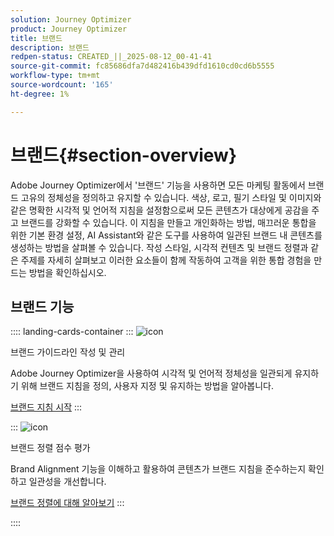 ```yaml
---
solution: Journey Optimizer
product: Journey Optimizer
title: 브랜드
description: 브랜드
redpen-status: CREATED_||_2025-08-12_00-41-41
source-git-commit: fc85686dfa7d482416b439dfd1610cd0cd6b5555
workflow-type: tm+mt
source-wordcount: '165'
ht-degree: 1%

---
```



# 브랜드{#section-overview}

Adobe Journey Optimizer에서 &#39;브랜드&#39; 기능을 사용하면 모든 마케팅 활동에서 브랜드 고유의 정체성을 정의하고 유지할 수 있습니다. 색상, 로고, 필기 스타일 및 이미지와 같은 명확한 시각적 및 언어적 지침을 설정함으로써 모든 콘텐츠가 대상에게 공감을 주고 브랜드를 강화할 수 있습니다. 이 지침을 만들고 개인화하는 방법, 매끄러운 통합을 위한 기본 환경 설정, AI Assistant와 같은 도구를 사용하여 일관된 브랜드 내 콘텐츠를 생성하는 방법을 살펴볼 수 있습니다. 작성 스타일, 시각적 컨텐츠 및 브랜드 정렬과 같은 주제를 자세히 살펴보고 이러한 요소들이 함께 작동하여 고객을 위한 통합 경험을 만드는 방법을 확인하십시오.

## 브랜드 기능

:::: landing-cards-container
:::
![icon](https://cdn.experienceleague.adobe.com/icons/circle-play.svg?lang=ko)

브랜드 가이드라인 작성 및 관리

Adobe Journey Optimizer을 사용하여 시각적 및 언어적 정체성을 일관되게 유지하기 위해 브랜드 지침을 정의, 사용자 지정 및 유지하는 방법을 알아봅니다.

[브랜드 지침 시작](../using/content-management/brands.md)
:::

:::
![icon](https://cdn.experienceleague.adobe.com/icons/list-check.svg?lang=ko)

브랜드 정렬 점수 평가

Brand Alignment 기능을 이해하고 활용하여 콘텐츠가 브랜드 지침을 준수하는지 확인하고 일관성을 개선합니다.

[브랜드 정렬에 대해 알아보기](../using/content-management/brands-score.md)
:::

::::
